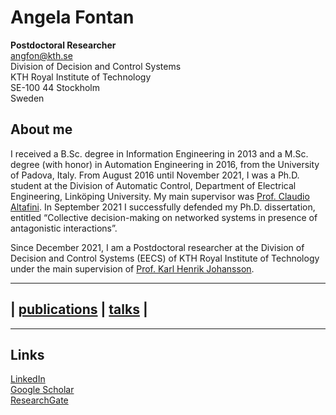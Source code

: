 # Angela Fontan

**Postdoctoral Researcher**\
angfon@kth.se\
Division of Decision and Control Systems\
KTH Royal Institute of Technology\
SE-100 44 Stockholm\
Sweden

## About me ##
I received a B.Sc. degree in Information Engineering in 2013 and a M.Sc. degree (with honor) in Automation Engineering in 2016, from the University of Padova, Italy. From August 2016 until November 2021, I was a Ph.D. student at the Division of Automatic Control, Department of Electrical Engineering, Linköping University. My main supervisor was [Prof. Claudio Altafini](https://users.isy.liu.se/en/rt/claal20/). In September 2021 I successfully defended my Ph.D.  dissertation, entitled “Collective decision-making on networked systems in presence of antagonistic interactions”.

Since December 2021, I am a Postdoctoral researcher at the Division of Decision and Control Systems (EECS) of KTH Royal Institute of Technology under the main supervision of [Prof. Karl Henrik Johansson](https://people.kth.se/~kallej/).

---
## | [publications](/Profile/publications.md) | [talks](https://github.com/FontanAngela/Profile/blob/main/talks.md) |

---

## Links ##
[LinkedIn](https://www.linkedin.com/in/angelafontan/)\
[Google Scholar](https://scholar.google.ca/citations?user=zoh-5V8AAAAJ&amp;hl=en)\
[ResearchGate](https://www.researchgate.net/profile/Angela-Fontan)
